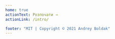 ```yaml
---
home: true
actionText: Розпочати →
actionLink: /intro/

footer: "MIT | Copyright © 2021 Andrey Boldak"
---
```




